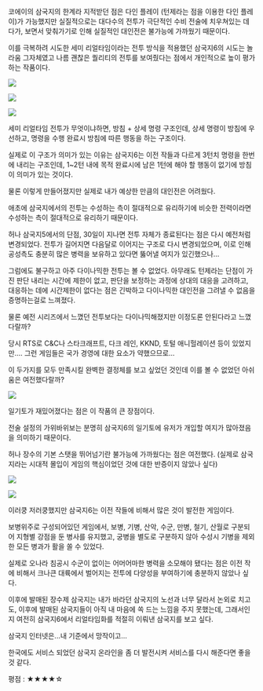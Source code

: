 코에이의 삼국지의 한계라 지적받던 점은 다인 플레이 (턴제라는 점을 이용한 다인 플레이)가 가능했지만 실질적으로는 대다수의 전투가 극단적인 수비 전술에 치우쳐있는 데다가, 보면서 맞춰가기로 인해 실질적인 대인전은 불가능에 가까웠기 때문이다.

이를 극복하려 시도한 세미 리얼타임이라는 전투 방식을 적용했던 삼국지6의 시도는 놀라움 그자체였고 나름 괜찮은 퀄리티의 전투를 보여줬다는 점에서 개인적으로 높이 평가하는 작품이다.

![](./0.jpg)

![](./1.jpg)

![](./2.png)

세미 리얼타임 전투가 무엇이냐하면, 방침 + 상세 명령 구조인데, 상세 명령이 방침에 우선하고, 명령을 수행 완료시 방침에 따른 행동을 하는 구조이다.

실제로 이 구조가 의미가 있는 이유는 삼국지6는 이전 작들과 다르게 3턴치 명령을 한번에 내리는 구조인데, 1~2턴 내에 목적 완료시에 남은 1턴에 해야 할 행동이 없기에 방침이 의미가 있는 것이다.

물론 이렇게 만들어졌지만 실제로 내가 예상한 만큼의 대인전은 어려웠다.

애초에 삼국지에서의 전투는 수성하는 측이 절대적으로 유리하기에 비슷한 전력이라면 수성하는 측이 절대적으로 유리하기 때문이다.

허나 삼국지5에서의 단점, 30일이 지나면 전투 자체가 종료된다는 점은 다시 예전처럼 변경되었다. 전투가 길어지면 다음달로 이어지는 구조로 다시 변경되었으며, 이로 인해 공성측도 충분히 많은 병력을 보유하고 있다면 뚫어낼 여지가 있긴했으나...

그럼에도 불구하고 아주 다이나믹한 전투는 볼 수 없었다. 아무래도 턴제라는 단점이 가진 판단 내리는 시간에 제한이 없고, 판단을 보정하는 과정에 상대의 대응을 고려하고, 대응하는 데에 시간제한이 없다는 점은 긴박하고 다이나믹한 대인전을 그려낼 수 없음을 증명하는걸로 느껴졌다.

물론 예전 시리즈에서 느꼈던 전투보다는 다이나믹해졌지만 이정도론 안된다라고 느꼈다랄까?

당시 RTS로 C&C나 스타크래프트, 다크 레인, KKND, 토털 애니헐레이션 등이 있었지만.... 그런 게임들은 국가 경영에 대한 요소가 약했으므로...

이 두가지를 모두 만족시킬 완벽한 결정체를 보고 싶었던 것인데 이를 볼 수 없었던 아쉬움은 여전했다랄까?

![](./3.gif)

일기토가 재밌어졌다는 점은 이 작품의 큰 장점이다.

전술 설정의 가위바위보는 분명히 삼국지6의 일기토에 유저가 개입할 여지가 많아졌음을 의미하기 때문이다.

허나 장수의 기본 스탯을 뛰어넘기란 불가능에 가까웠다는 점은 여전했다. (실제로 삼국지라는 시대적 몰입이 게임의 핵심이었던 것에 대한 반증이지 않았나 싶다)

![](./4.png)

![](./5.png)

이러쿵 저러쿵했지만 삼국지6는 이전 작들에 비해서 많은 것이 발전한 게임이다.

보병위주로 구성되어있던 게임에서, 보병, 기병, 산악, 수군, 만병, 철기, 산월로 구분되어 지형별 강점을 둔 병사를 유지했고, 궁병을 별도로 구분하지 않아 수성시 기병을 제외한 모든 병과가 활을 쏠 수 있었다.

실제로 오나라 침공시 수군이 없이는 어머어마한 병력을 소모해야 됐다는 점은 이전 작에 비해서 크나큰 대륙에서 벌어지는 전투에 다양성을 부여하기에 충분하지 않았나 싶다.

이후에 발매된 장수제 삼국지는 내가 바라던 삼국지의 노선과 너무 달라서 논외로 치고도, 이후에 발매된 삼국지들이 아직 내 마음에 쏙 드는 느낌을 주지 못했는데, 그래서인지 여전히 삼국지6에서 리얼타임화를 적절히 이뤄낸 삼국지를 보고 싶다.

삼국지 인터넷은...내 기준에서 망작이고...

한국에도 서비스 되었던 삼국지 온라인을 좀 더 발전시켜 서비스를 다시 해준다면 좋을것 같다.

평점 : ★★★★☆

